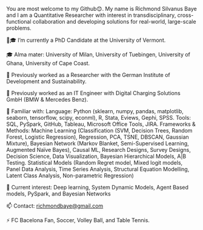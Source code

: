 You are most welcome to my Github😊. My name is Richmond Silvanus Baye and I am a Quantitative Researcher with interest in transdisciplinary, cross-functional collaboration and developing solutions for real-world, large-scale problems.

💼🎓 I’m currently a PhD Candidate at the University of Vermont.

🎓 Alma mater: University of Milan, University of Tuebingen, University of Ghana, University of Cape Coast.

💼 Previously worked as a Researcher with the German Institute of Development and Sustainability.

💼 Previously worked as an IT Engineer with Digital Charging Solutions GmbH (BMW & Mercedes Benz).

📓 Familiar with:
      Language: Python (sklearn, numpy, pandas, matplotlib, seaborn, tensorflow, scipy, econml), R, Stata, Eviews, Gephi, SPSS.
      Tools: SQL, PySpark, GitHub, Tableau, Microsoft Office Tools, JIRA.
      Frameworks & Methods: Machine Learning (Classification (SVM, Decision Trees, Random Forest, Logistic Regression), 
      Regression, PCA, TSNE, DBSCAN, Gaussian Mixture), Bayesian Network (Markov Blanket, Semi-Supervised Learning, Augmented Naïve Bayes), 
      Causal ML, Research Designs, Survey Designs, Decision Science, Data Visualization, Bayesian Hierarchical Models, A|B Testing.
      Statistical Models (Random Regret model, Mixed logit models, Panel Data Analysis, Time Series Analysis, Structural Equation Modelling, Latent Class Analysis, Non-parametric Regression)

📓 Current interest: Deep learning, System Dynamic Models, Agent Based models, PySpark, and Bayesian Networks

📫 Contact: richmondbaye@gmail.com

⚡ FC Bacelona Fan, Soccer, Volley Ball, and Table Tennis.
